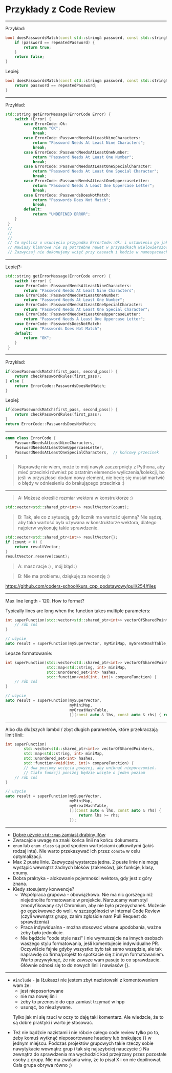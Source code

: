 <!-- .slide: data-background="#111111" -->

# Przykłady z Code Review

___
<!-- .slide: style="font-size: 0.9em" -->

Przykład:

```cpp
bool doesPasswordsMatch(const std::string& password, const std::string& repeatedPassword) {
    if (password == repeatedPassword) {
        return true;
    }
    return false;
}
```

Lepiej:
<!-- .element: class="fragment fade-in" -->

```cpp
bool doesPasswordsMatch(const std::string& password, const std::string& repeatedPassword) {
    return password == repeatedPassword;
}
```
<!-- .element: class="fragment fade-in" -->

___
<!-- .slide: style="font-size: 0.9em" -->

Przykład:

```cpp
std::string getErrorMessage(ErrorCode Error) {
    switch (Error) {
        case ErrorCode::Ok:
            return "OK";
            break;
        case ErrorCode::PasswordNeedsAtLeastNineCharacters:
            return "Password Needs At Least Nine Characters";
            break;
        case ErrorCode::PasswordNeedsAtLeastOneNumber:
            return "Password Needs At Least One Number";
            break;
        case ErrorCode::PasswordNeedsAtLeastOneSpecialCharacter:
            return "Password Needs At Least One Special Character";
            break;
        case ErrorCode::PasswordNeedsAtLeastOneUppercaseLetter:
            return "Password Needs A Least One Uppercase Letter";
            break;
        case ErrorCode::PasswordsDoesNotMatch:
            return "Passwords Does Not Match";
            break;
        default:
            return "UNDEFINED ERROR";
    }
 }
 //
 //
 //
 // Co myślisz o usunięciu przypadku ErrorCode::Ok: i ustawieniu go jako domyślnego?
 // Nawiasy klamrowe nie są potrzebne nawet w przypadkach wielowierszowych. To tylko kwestia konwencji, czy powinieneś je stosować, czy nie. Nie zapewniają dodatkowego bezpieczeństwa.
 // Zazwyczaj nie dokonujemy wcięć przy caseach i kodzie w namespaceach
```

___

Lepiej?:

```cpp
std::string getErrorMessage(ErrorCode error) {
    switch (error) {
    case ErrorCode::PasswordNeedsAtLeastNineCharacters:
        return "Password Needs At Least Nine Characters";
    case ErrorCode::PasswordNeedsAtLeastOneNumber:
        return "Password Needs At Least One Number";
    case ErrorCode::PasswordNeedsAtLeastOneSpecialCharacter:
        return "Password Needs At Least One Special Character";
    case ErrorCode::PasswordNeedsAtLeastOneUppercaseLetter:
        return "Password Needs A Least One Uppercase Letter";
    case ErrorCode::PasswordsDoesNotMatch:
        return "Passwords Does Not Match";
    default:
        return "OK";
    }
 }
```

___

Przykład:

```cpp
if(doesPasswordsMatch(first_pass, second_pass)) {
    return checkPasswordRules(first_pass);
} else {
    return ErrorCode::PasswordsDoesNotMatch;
}
```

Lepiej:
<!-- .element: class="fragment fade-in" -->

```cpp
if(doesPasswordsMatch(first_pass, second_pass)) {
    return checkPasswordRules(first_pass);
}
return ErrorCode::PasswordsDoesNotMatch;
```
<!-- .element: class="fragment fade-in" -->

___

```cpp
enum class ErrorCode {
    PasswordNeedsAtLeastNineCharacters,
    PasswordNeedsAtLeastOneUppercaseLetter,
    PasswordNeedsAtLeastOneSpecialCharacters,  // końcowy przecinek
}
```

> Naprawdę nie wiem, może to mój nawyk zaczerpnięty z Pythona, aby mieć przecinki również po ostatnim elemencie wyliczenia/kolekcji, bo jeśli w przyszłości dodam nowy element, nie będę się musiał martwić o błędy w odniesieniu do brakującego przecinka :)

___
<!-- .slide: style="font-size: 0.75em" -->

> A: Możesz określić rozmiar wektora w konstruktorze :)

```cpp
std::vector<std::shared_ptr<int>> resultVector(count);
```

> B: Tak, ale co z sytuacją, gdy licznik ma wartość ujemną? Nie sądzę, aby taka wartość była używana w konstruktorze wektora, dlatego najpierw wykonuję takie sprawdzenie.
<!-- .element: class="fragment fade-in" -->

```cpp
std::vector<std::shared_ptr<int>> resultVector{};
if (count < 0) {
    return resultVector;
}
resultVector.reserve(count);
```
<!-- .element: class="fragment fade-in" -->

> A: masz racje :) , mój błąd :)
<!-- .element: class="fragment fade-in" -->

> B: Nie ma problemu, dziękuję za recenzję :)
<!-- .element: class="fragment fade-in" -->

https://github.com/coders-school/kurs_cpp_podstawowy/pull/254/files
<!-- .element: class="fragment fade-in" -->

___
<!-- .slide: style="font-size: 0.85em" -->

Max line length - 120. How to format?

Typically lines are long when the function takes multiple parameters:
<!-- .element: class="fragment fade-in" -->

```cpp
int superFunction(std::vector<std::shared_ptr<int>> vectorOfSharedPointers, std::map<std::string, int> miniMap, std::unordered_set<int> hashes, std::function<void(int, int)> compareFunction) {
    // rób coś
}

// użycie
auto result = superFunction(mySuperVector, myMiniMap, myGreatHashTable, [](const auto & lhs, const auto & rhs) { return lhs >= rhs;})
```
<!-- .element: class="fragment fade-in" -->

Lepsze formatowanie:
<!-- .element: class="fragment fade-in" -->

```cpp
int superFunction(std::vector<std::shared_ptr<int>> vectorOfSharedPointers,
                  std::map<std::string, int> miniMap,
                  std::unordered_set<int> hashes,
                  std::function<void(int, int)> compareFunction) {
    // rób coś
}

// użycie
auto result = superFunction(mySuperVector,
                            myMiniMap,
                            myGreatHashTable,
                            [](const auto & lhs, const auto & rhs) { return lhs >= rhs;});
```
<!-- .element: class="fragment fade-in" -->

___

Albo dla dłuższych lambd / zbyt długich parametrów, które przekraczają limit linii:

```cpp
int superFunction(
        std::vector<std::shared_ptr<int>> vectorOfSharedPointers,
        std::map<std::string, int> miniMap,
        std::unordered_set<int> hashes,
        std::function<void(int, int)> compareFunction) {
        // dwa poziomy wcięcia powyżej, aby uniknąć nieporozumień.
        // Ciało funkcji poniżej będzie wcięte o jeden poziom
    // rób coś
}

// użycie
auto result = superFunction(mySuperVector,
                            myMiniMap,
                            myGreatHashTable,
                            [](const auto & lhs, const auto & rhs) {
                                return lhs >= rhs;
                            });
```
<!-- .element: class="fragment fade-in" -->

___

* <!-- .element: class="fragment fade-in" --> <a href="https://github.com/coders-school/kurs_cpp_podstawowy/pull/252/files">Dobre użycie <code>std::map</code> zamiast drabiny ifów</a>
* <!-- .element: class="fragment fade-in" --> Zwracajcie uwagę na znaki końca linii na końcu dokumentu.
* <!-- .element: class="fragment fade-in" --> <code>enum</code> lub <code>enum class</code> są pod spodem wartościami całkowitymi (jakiś rodzaj inta). Nie warto przekazywać ich przez <code>const&</code> w celu optymalizacji.
* <!-- .element: class="fragment fade-in" -->  Max 2 puste linie. Zazwyczaj wystarcza jedna. 2 puste linie nie mogą wystąpić wewnątrz żadnych bloków (zakresów), jak funkcje, klasy, enumy.
* <!-- .element: class="fragment fade-in" -->  Dobra praktyka - alokowanie pojemności wektora, gdy jest z góry znana.
* <!-- .element: class="fragment fade-in" -->  Kiedy stosujemy konwencje?
  * <!-- .element: class="fragment fade-in" -->  Współpraca grupowa - obowiązkowo. Nie ma nic gorszego niż niejednolite formatowanie w projekcie. Narzucamy wam styl zmodyfikowany styl Chromium, aby nie było przepychanek. Możecie go egzekwować do woli, w szczególności w Internal Code Review (czyli wewnątrz grupy, zanim zgłosicie nam Pull Request do sprawdzenia)
  * <!-- .element: class="fragment fade-in" -->  Praca indywidualna - można stosować własne upodobania, ważne żeby było jednolicie.
  * <!-- .element: class="fragment fade-in" -->  Nie bądźcie "code style nazi" i nie wymuszajcie na innych osobach waszego stylu formatowania, jeśli komentujecie indywidualne PR. Oczywiście fajnie gdyby wszystko było tak samo wszędzie, ale tak naprawdę co firma/projekt to spotkacie się z innym formatowaniem. Warto przywyknąć, że nie zawsze wam pasuje to co sprawdzacie. Głównie odnosi się to do nowych linii i nawiasów {}.

___

* <!-- .element: class="fragment fade-in" --> <code>#include</code> - ja (Łukasz) nie jestem zbyt nazistowski z komentowaniem wam że:
  * <!-- .element: class="fragment fade-in" --> jest nieposortowane
  * <!-- .element: class="fragment fade-in" --> nie ma nowej linii
  * <!-- .element: class="fragment fade-in" --> żeby to przenosić do cpp zamiast trzymać w hpp
  * <!-- .element: class="fragment fade-in" --> usunąć, bo nieużywane.
  
  Tylko jak mi się rzuci w oczy to daję taki komentarz. Ale wiedzcie, że to są dobre praktyki i warto je stosować.
  <!-- .element: class="fragment fade-in" -->

* <!-- .element: class="fragment fade-in" --> Też nie bądźcie nazistami i nie róbcie całego code review tylko po to, żeby komuś wytknąć nieposortowane headery lub brakujące {} w jednym miejscu. Podczas projektów grupowych takie rzeczy sobie nawytykacie wewnątrz grup i tak się najszybciej nauczycie :) Na zewnątrz do sprawdzenia ma wychodzić kod przejrzany przez pozostałe osoby z grupy. Nie ma zwalania winy, że to pisał X i on nie dopilnował. Cała grupa obrywa równo ;)
